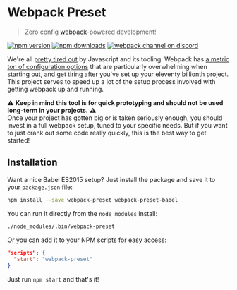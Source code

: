 # Webpack Preset
> Zero config [webpack](https://webpack.github.io/)-powered development!

[![npm version](https://img.shields.io/npm/v/webpack-preset.svg?style=flat-square)](https://www.npmjs.com/package/webpack-preset)
[![npm downloads](https://img.shields.io/npm/dm/webpack-preset.svg?style=flat-square)](https://www.npmjs.com/package/webpack-preset)
[![webpack channel on discord](https://img.shields.io/badge/discord-%23webpack%20%40%20reactiflux-61dafb.svg?style=flat-square)](https://discord.gg/0ZcbPKXt5bVrknv7)

We're all [pretty tired out](https://medium.com/@ericclemmons/javascript-fatigue-48d4011b6fc4#.1p2hp7afi) by Javascript and its tooling. Webpack has [a metric ton of configuration options](https://webpack.github.io/docs/configuration.html) that are particularly overwhelming when starting out, and get tiring after you've set up your eleventy billionth project. This project serves to speed up a lot of the setup process involved with getting webpack up and running.

:warning: **Keep in mind this tool is for quick prototyping and should not be used long-term in your projects.** :warning:   
Once your project has gotten big or is taken seriously enough, you should invest in a full webpack setup, tuned to your specific needs. But if you want to just crank out some code really quickly, this is the best way to get started!

## Installation

Want a nice Babel ES2015 setup? Just install the package and save it to your `package.json` file:

```sh
npm install --save webpack-preset webpack-preset-babel
```

You can run it directly from the `node_modules` install:

```sh
./node_modules/.bin/webpack-preset
```

Or you can add it to your NPM scripts for easy access:

```json
"scripts": {
  "start": "webpack-preset"
}
```
Just run `npm start` and that's it!
